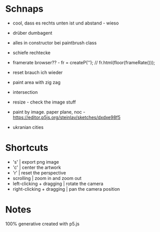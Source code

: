 # Schnaps

* cool, dass es rechts unten ist und abstand - wieso
* drüber dumbagent

* alles in constructor bei paintbrush class
* schiefe rechtecke
* framerate browser?? - fr = createP(''); // fr.html(floor(frameRate()));
* reset brauch ich wieder
* paint area with zig zag
* intersection
* resize - check the image stuff

* paint by image. paper plane, noc - https://editor.p5js.org/steinlav/sketches/dxdxe98f5
* ukranian cities

# Shortcuts
* 's' | export png image
* 'c' | center the artwork
* 'r' | reset the perspective
* scrolling | zoom in and zoom out 
* left-clicking + dragging | rotate the camera
* right-clicking + dragging | pan the camera position

# Notes
100% generative
created with p5.js
